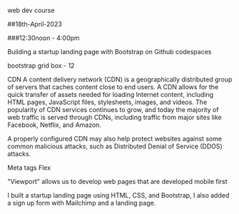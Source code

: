 web dev course

##18th-April-2023

###12:30noon - 4:00pm

Building a startup landing page with Bootstrap on Github codespaces

bootstrap grid box - 12

CDN 
A content delivery network (CDN) is a geographically distributed group of servers that caches content close to end users. A CDN allows for the quick transfer of assets needed for loading Internet content, including HTML pages, JavaScript files, stylesheets, images, and videos. The popularity of CDN services continues to grow, and today the majority of web traffic is served through CDNs, including traffic from major sites like Facebook, Netflix, and Amazon.

A properly configured CDN may also help protect websites against some common malicious attacks, such as Distributed Denial of Service (DDOS) attacks.

Meta tags
Flex

"Viewport" allows us to develop web pages that are developed mobile first

I built a startup landing page using HTML, CSS, and Bootstrap, I also added a sign up form with Mailchimp and a landing page.
